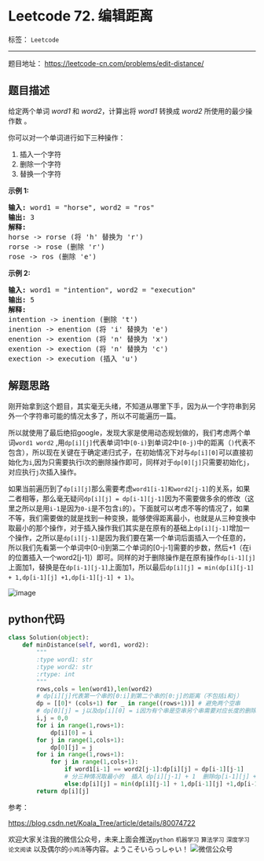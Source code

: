 ﻿# Leetcode 72. 编辑距离

标签： `Leetcode`

---

题目地址： https://leetcode-cn.com/problems/edit-distance/  

## 题目描述  

<p>给定两个单词&nbsp;<em>word1</em> 和&nbsp;<em>word2</em>，计算出将&nbsp;<em>word1</em>&nbsp;转换成&nbsp;<em>word2 </em>所使用的最少操作数&nbsp;。</p>

<p>你可以对一个单词进行如下三种操作：</p>

<ol>
	<li>插入一个字符</li>
	<li>删除一个字符</li>
	<li>替换一个字符</li>
</ol>

<p><strong>示例&nbsp;1:</strong></p>

<pre><strong>输入:</strong> word1 = "horse", word2 = "ros"
<strong>输出:</strong> 3
<strong>解释:</strong> 
horse -&gt; rorse (将 'h' 替换为 'r')
rorse -&gt; rose (删除 'r')
rose -&gt; ros (删除 'e')
</pre>

<p><strong>示例&nbsp;2:</strong></p>

<pre><strong>输入:</strong> word1 = "intention", word2 = "execution"
<strong>输出:</strong> 5
<strong>解释:</strong> 
intention -&gt; inention (删除 't')
inention -&gt; enention (将 'i' 替换为 'e')
enention -&gt; exention (将 'n' 替换为 'x')
exention -&gt; exection (将 'n' 替换为 'c')
exection -&gt; execution (插入 'u')
</pre>  

## 解题思路   

刚开始拿到这个题目，其实毫无头绪，不知道从哪里下手，因为从一个字符串到另外一个字符串可能的情况太多了，所以不可能遍历一篇。  

所以就使用了最后绝招google，发现大家是使用动态规划做的，我们考虑两个单词`word1 word2` ,用`dp[i][j]`代表单词1中`[0-i)`到单词2中`[0-j)`中的距离（`)`代表不包含），所以现在关键在于确定递归式子，在初始情况下对与`dp[i][0]`可以直接初始化为`i`,因为只需要执行i次的删除操作即可，同样对于`dp[0][j]`只需要初始化`j`，对应执行`j`次插入操作。   

如果当前遍历到了`dp[i][j]`那么需要考虑`word1[i-1]和word2[j-1]`的关系，如果二者相等，那么毫无疑问`dp[i][j] = dp[i-1][j-1]`因为不需要做多余的修改（这里之所以是用`i-1`是因为`0-i`是不包含`i`的）。下面就可以考虑不等的情况了，如果不等，我们需要做的就是找到一种变换，能够使得距离最小，也就是从三种变换中取最小的那个操作，对于插入操作我们其实是在原有的基础上`dp[i][j-1]`增加一个操作，之所以是`dp[i][j-1]`是因为我们要在第一个单词后面插入一个任意的，所以我们先看第一个单词中[0-i)到第二个单词的[0-j-1]需要的步数，然后+1（在i的位置插入一个word2[j-1]）即可。同样的对于删除操作是在原有操作`dp[i-1][j]`上面加1，替换是在`dp[i-1][j-1]`上面加1，所以最后`dp[i][j] = min(dp[i][j-1] + 1,dp[i-1][j] +1,dp[i-1][j-1] + 1)`。  

![image](http://ws2.sinaimg.cn/large/005Dd0fOly1g3zvk9f940j30hy07zgor.jpg)  

## python代码  

```python
class Solution(object):
    def minDistance(self, word1, word2):
        """
        :type word1: str
        :type word2: str
        :rtype: int
        """
        rows,cols = len(word1),len(word2)
        # dp[i][j]代表第一个串的[0:i]到第二个串的[0:j]的距离（不包括i和j）
        dp = [[0]* (cols+1) for _ in range((rows+1))] # 避免两个空串
        # dp[0][j] = j以及dp[i][0] = i因为有个串是空串另个串需要对应长度的删除变化才能变为空串
        i,j = 0,0
        for i in range(1,rows+1):
            dp[i][0] = i
        for j in range(1,cols+1):
            dp[0][j] = j
        for i in range(1,rows+1):
            for j in range(1,cols+1):
                if word1[i-1] == word2[j-1]:dp[i][j] = dp[i-1][j-1]
                # 分三种情况取最小的  插入 dp[i][j-1] + 1  删除dp[i-1][j] +1 替换 dp[i-1][j-1] + 1
                else:dp[i][j] = min(dp[i][j-1] + 1,dp[i-1][j] +1,dp[i-1][j-1] + 1)
        return dp[i][j]
```  

参考：  

https://blog.csdn.net/Koala_Tree/article/details/80074722  


欢迎大家关注我的微信公众号，未来上面会推送`python` `机器学习` `算法学习` `深度学习` `论文阅读` 以及偶尔的`小鸡汤`等内容。ようこそいらっしゃい！
![微信公众号](https://mmbiz.qpic.cn/mmbiz_jpg/jHLoMzblJGib3edEia7P3RicYib1HqcK5ItwKCibTW89mgx6KIbpgqQ2hJlWWbLuMhiclKZvjg1GD10HqIktoKEPo18g/0?wx_fmt=jpeg)




